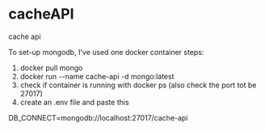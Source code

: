 # cacheAPI

cache api

To set-up mongodb, I've used one docker container
steps:

1. docker pull mongo
2. docker run --name cache-api -d mongo:latest
3. check if container is running with docker ps (also check the port tot be 27017)
4. create an .env file and paste this

DB_CONNECT=mongodb://localhost:27017/cache-api
